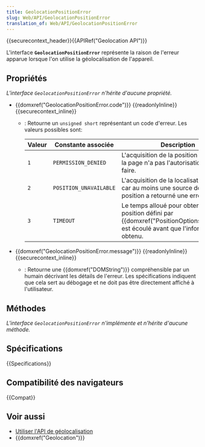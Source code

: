 ```yaml
---
title: GeolocationPositionError
slug: Web/API/GeolocationPositionError
translation_of: Web/API/GeolocationPositionError
---
```


{{securecontext_header}}{{APIRef("Geolocation API")}}

L'interface **`GeolocationPositionError`** représente la raison de l'erreur apparue lorsque l'on utilise la géolocalisation de l'appareil.

## Propriétés

_L'interface `GeolocationPositionError` n'hérite d'aucune propriété._

- {{domxref("GeolocationPositionError.code")}} {{readonlyInline}} {{securecontext_inline}}

  - : Retourne un `unsigned short` représentant un code d'erreur. Les valeurs possibles sont:

    | Valeur | Constante associée     | Description                                                                                                                                              |
    | ------ | ---------------------- | -------------------------------------------------------------------------------------------------------------------------------------------------------- |
    | `1`    | `PERMISSION_DENIED`    | L'acquisition de la position échoue car la page n'a pas l'autorisation de le faire.                                                                      |
    | `2`    | `POSITION_UNAVAILABLE` | L'acquisition de la localisation échoue car au moins une source donnant la position a retourné une erreur interne.                                       |
    | `3`    | `TIMEOUT`              | Le temps alloué pour obtenir la position défini par {{domxref("PositionOptions.timeout")}} est écoulé avant que l'information soit obtenu. |

- {{domxref("GeolocationPositionError.message")}} {{readonlyInline}} {{securecontext_inline}}
  - : Retourne une {{domxref("DOMString")}} compréhensible par un humain décrivant les détails de l'erreur. Les spécifications indiquent que cela sert au débogage et ne doit pas être directement affiché à l'utilisateur.

## Méthodes

**L'interface* `GeolocationPositionError` *n'implémente et n'hérite d'aucune méthode.**

## Spécifications

{{Specifications}}

## Compatibilité des navigateurs

{{Compat}}

## Voir aussi

- [Utiliser l'API de géolocalisation](/fr/docs/Web/API/Geolocation_API/Using)
- {{domxref("Geolocation")}}

